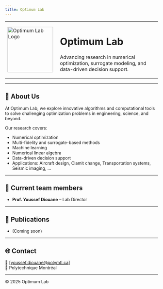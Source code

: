 ```yaml
---
title: Optimum Lab
---
```


<!-- Logo on the left with lab name -->
<table>
  <tr>
    <td>
      <img src="assets/images/logo.png" alt="Optimum Lab Logo" width="150">
    </td>
    <td style="vertical-align: middle; padding-left: 15px;">
      <h1>Optimum Lab</h1>
      <p>Advancing research in numerical optimization, surrogate modeling, and data-driven decision support.</p>
    </td>
  </tr>
</table>

---

## 🔬 About Us  
At Optimum Lab, we explore innovative algorithms and computational tools to solve challenging optimization problems in engineering, science, and beyond.  

Our research covers:  

- Numerical optimization
- Multi-fidelity and surrogate-based methods  
- Machine learning
- Numerical linear algebra 
- Data-driven decision support
- Applications: Aircraft design, Clamit change, Transportation systems, Seismic imaging, ...

---

## 👥 Current team members  
- **Prof. Youssef Diouane** – Lab Director  

---

## 📄 Publications  
- (Coming soon)

---

## 🌐 Contact  
📧 [youssef.diouane@polymtl.ca]  
📍 Polytechnique Montréal  

---

© 2025 Optimum Lab
